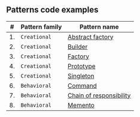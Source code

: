 ## Patterns code examples
| # |Pattern family|Pattern name        |
|---|--------------|--------------------|
|1. |`Creational` |[Abstract factory ][0]|
|2. |`Creational` |[Builder          ][1]|
|3. |`Creational` |[Factory 	     ][2]|
|4. |`Creational` |[Prototype 	     ][3]|
|5. |`Creational` |[Singleton 	     ][4]|
|6. |`Behavioral` |[Command 	     ][5]|
|7. |`Behavioral` |[Chain of responsibility 	     ][6]|
|8. |`Behavioral` |[Memento 	     ][7]|

[0]: https://github.com/malianov/MyHomework/tree/master/src/patterns/creational/abstract_factory
[1]: https://github.com/malianov/MyHomework/tree/master/src/patterns/creational/builder
[2]: https://github.com/malianov/MyHomework/tree/master/src/patterns/creational/factory
[3]: https://github.com/malianov/MyHomework/tree/master/src/patterns/creational/prototype
[4]: https://github.com/malianov/MyHomework/tree/master/src/patterns/creational/singleton
[5]: https://github.com/malianov/MyHomework/tree/master/src/patterns/behavioral/command
[6]: https://github.com/malianov/MyHomework/tree/master/src/patterns/behavioral/chain_of_responsibility
[7]: https://github.com/malianov/MyHomework/tree/master/src/patterns/behavioral/memento